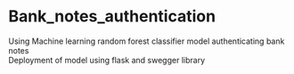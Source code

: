 # Bank_notes_authentication
Using Machine learning random forest classifier model authenticating bank notes  
Deployment of model using flask and swegger library 

